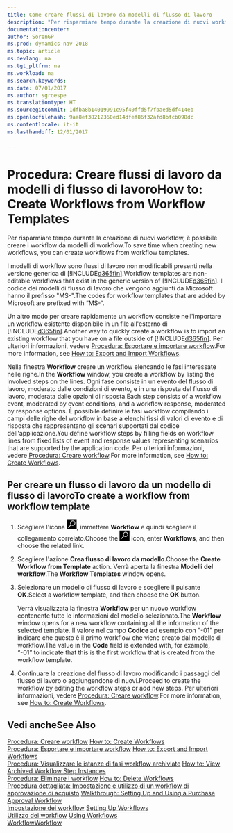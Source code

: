 ```yaml
---
title: Come creare flussi di lavoro da modelli di flusso di lavoro
description: "Per risparmiare tempo durante la creazione di nuovi workflow, è possibile creare i workflow da modelli di workflow."
documentationcenter: 
author: SorenGP
ms.prod: dynamics-nav-2018
ms.topic: article
ms.devlang: na
ms.tgt_pltfrm: na
ms.workload: na
ms.search.keywords: 
ms.date: 07/01/2017
ms.author: sgroespe
ms.translationtype: HT
ms.sourcegitcommit: 1dfba8b14019991c95f40ffd5f7fbaed5df414eb
ms.openlocfilehash: 9aa8ef38212360ed14dfef86f32afd8bfcb098dc
ms.contentlocale: it-it
ms.lasthandoff: 12/01/2017

---
```

# <a name="how-to-create-workflows-from-workflow-templates"></a><span data-ttu-id="78ccf-103">Procedura: Creare flussi di lavoro da modelli di flusso di lavoro</span><span class="sxs-lookup"><span data-stu-id="78ccf-103">How to: Create Workflows from Workflow Templates</span></span>
<span data-ttu-id="78ccf-104">Per risparmiare tempo durante la creazione di nuovi workflow, è possibile creare i workflow da modelli di workflow.</span><span class="sxs-lookup"><span data-stu-id="78ccf-104">To save time when creating new workflows, you can create workflows from workflow templates.</span></span>  

 <span data-ttu-id="78ccf-105">I modelli di workflow sono flussi di lavoro non modificabili presenti nella versione generica di [!INCLUDE[d365fin](includes/d365fin_md.md)].</span><span class="sxs-lookup"><span data-stu-id="78ccf-105">Workflow templates are non-editable workflows that exist in the generic version of [!INCLUDE[d365fin](includes/d365fin_md.md)].</span></span> <span data-ttu-id="78ccf-106">Il codice dei modelli di flusso di lavoro che vengono aggiunti da Microsoft hanno il prefisso "MS-".</span><span class="sxs-lookup"><span data-stu-id="78ccf-106">The codes for workflow templates that are added by Microsoft are prefixed with “MS-“.</span></span>  

 <span data-ttu-id="78ccf-107">Un altro modo per creare rapidamente un workflow consiste nell'importare un workflow esistente disponibile in un file all'esterno di [!INCLUDE[d365fin](includes/d365fin_md.md)].</span><span class="sxs-lookup"><span data-stu-id="78ccf-107">Another way to quickly create a workflow is to import an existing workflow that you have on a file outside of [!INCLUDE[d365fin](includes/d365fin_md.md)].</span></span> <span data-ttu-id="78ccf-108">Per ulteriori informazioni, vedere [Procedura: Esportare e importare workflow](across-how-to-export-and-import-workflows.md).</span><span class="sxs-lookup"><span data-stu-id="78ccf-108">For more information, see [How to: Export and Import Workflows](across-how-to-export-and-import-workflows.md).</span></span>  

<span data-ttu-id="78ccf-109">Nella finestra **Workflow** creare un workflow elencando le fasi interessate nelle righe.</span><span class="sxs-lookup"><span data-stu-id="78ccf-109">In the **Workflow** window, you create a workflow by listing the involved steps on the lines.</span></span> <span data-ttu-id="78ccf-110">Ogni fase consiste in un evento del flusso di lavoro, moderato dalle condizioni di evento, e in una risposta del flusso di lavoro, moderata dalle opzioni di risposta.</span><span class="sxs-lookup"><span data-stu-id="78ccf-110">Each step consists of a workflow event, moderated by event conditions, and a workflow response, moderated by response options.</span></span> <span data-ttu-id="78ccf-111">È possibile definire le fasi workflow compilando i campi delle righe del workflow in base a elenchi fissi di valori di evento e di risposta che rappresentano gli scenari supportati dal codice dell'applicazione.</span><span class="sxs-lookup"><span data-stu-id="78ccf-111">You define workflow steps by filling fields on workflow lines from fixed lists of event and response values representing scenarios that are supported by the application code.</span></span> <span data-ttu-id="78ccf-112">Per ulteriori informazioni, vedere [Procedura: Creare workflow](across-how-to-create-workflows.md).</span><span class="sxs-lookup"><span data-stu-id="78ccf-112">For more information, see [How to: Create Workflows](across-how-to-create-workflows.md).</span></span>  

## <a name="to-create-a-workflow-from-workflow-template"></a><span data-ttu-id="78ccf-113">Per creare un flusso di lavoro da un modello di flusso di lavoro</span><span class="sxs-lookup"><span data-stu-id="78ccf-113">To create a workflow from workflow template</span></span>  
1.  <span data-ttu-id="78ccf-114">Scegliere l'icona ![Cerca pagina o report](media/ui-search/search_small.png "icona Cerca pagina o report"), immettere **Workflow** e quindi scegliere il collegamento correlato.</span><span class="sxs-lookup"><span data-stu-id="78ccf-114">Choose the ![Search for Page or Report](media/ui-search/search_small.png "Search for Page or Report icon") icon, enter **Workflows**, and then choose the related link.</span></span>  
2.  <span data-ttu-id="78ccf-115">Scegliere l'azione **Crea flusso di lavoro da modello**.</span><span class="sxs-lookup"><span data-stu-id="78ccf-115">Choose the **Create Workflow from Template** action.</span></span> <span data-ttu-id="78ccf-116">Verrà aperta la finestra **Modelli del workflow**.</span><span class="sxs-lookup"><span data-stu-id="78ccf-116">The **Workflow Templates** window opens.</span></span>  
3.  <span data-ttu-id="78ccf-117">Selezionare un modello di flusso di lavoro e scegliere il pulsante **OK**.</span><span class="sxs-lookup"><span data-stu-id="78ccf-117">Select a workflow template, and then choose the **OK** button.</span></span>  

     <span data-ttu-id="78ccf-118">Verrà visualizzata la finestra **Workflow** per un nuovo workflow contenente tutte le informazioni del modello selezionato.</span><span class="sxs-lookup"><span data-stu-id="78ccf-118">The **Workflow** window opens for a new workflow containing all the information of the selected template.</span></span> <span data-ttu-id="78ccf-119">Il valore nel campo **Codice** ad esempio con "-01" per indicare che questo è il primo workflow che viene creato dal modello di workflow.</span><span class="sxs-lookup"><span data-stu-id="78ccf-119">The value in the **Code** field is extended with, for example, “-01” to indicate that this is the first workflow that is created from the workflow template.</span></span>  
4.  <span data-ttu-id="78ccf-120">Continuare la creazione del flusso di lavoro modificando i passaggi del flusso di lavoro o aggiungendone di nuovi.</span><span class="sxs-lookup"><span data-stu-id="78ccf-120">Proceed to create the workflow by editing the workflow steps or add new steps.</span></span> <span data-ttu-id="78ccf-121">Per ulteriori informazioni, vedere [Procedura: Creare workflow](across-how-to-create-workflows.md).</span><span class="sxs-lookup"><span data-stu-id="78ccf-121">For more information, see [How to: Create Workflows](across-how-to-create-workflows.md).</span></span>  

## <a name="see-also"></a><span data-ttu-id="78ccf-122">Vedi anche</span><span class="sxs-lookup"><span data-stu-id="78ccf-122">See Also</span></span>  
 <span data-ttu-id="78ccf-123">[Procedura: Creare workflow](across-how-to-create-workflows.md) </span><span class="sxs-lookup"><span data-stu-id="78ccf-123">[How to: Create Workflows](across-how-to-create-workflows.md) </span></span>  
 <span data-ttu-id="78ccf-124">[Procedura: Esportare e importare workflow](across-how-to-export-and-import-workflows.md) </span><span class="sxs-lookup"><span data-stu-id="78ccf-124">[How to: Export and Import Workflows](across-how-to-export-and-import-workflows.md) </span></span>  
 <span data-ttu-id="78ccf-125">[Procedura: Visualizzare le istanze di fasi workflow archiviate](across-how-to-view-archived-workflow-step-instances.md) </span><span class="sxs-lookup"><span data-stu-id="78ccf-125">[How to: View Archived Workflow Step Instances](across-how-to-view-archived-workflow-step-instances.md) </span></span>  
 <span data-ttu-id="78ccf-126">[Procedura: Eliminare i workflow](across-how-to-delete-workflows.md) </span><span class="sxs-lookup"><span data-stu-id="78ccf-126">[How to: Delete Workflows](across-how-to-delete-workflows.md) </span></span>  
 <span data-ttu-id="78ccf-127">[Procedura dettagliata: Impostazione e utilizzo di un workflow di approvazione di acquisto](walkthrough-setting-up-and-using-a-purchase-approval-workflow.md) </span><span class="sxs-lookup"><span data-stu-id="78ccf-127">[Walkthrough: Setting Up and Using a Purchase Approval Workflow](walkthrough-setting-up-and-using-a-purchase-approval-workflow.md) </span></span>  
 <span data-ttu-id="78ccf-128">[Impostazione dei workflow](across-set-up-workflows.md) </span><span class="sxs-lookup"><span data-stu-id="78ccf-128">[Setting Up Workflows](across-set-up-workflows.md) </span></span>  
 <span data-ttu-id="78ccf-129">[Utilizzo dei workflow](across-use-workflows.md) </span><span class="sxs-lookup"><span data-stu-id="78ccf-129">[Using Workflows](across-use-workflows.md) </span></span>  
 [<span data-ttu-id="78ccf-130">Workflow</span><span class="sxs-lookup"><span data-stu-id="78ccf-130">Workflow</span></span>](across-workflow.md)   

